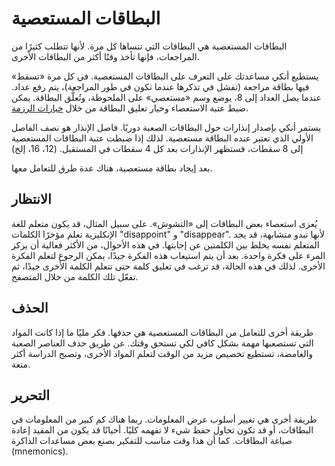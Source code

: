 # البطاقات المستعصية

البطاقات المستعصية هي البطاقات التي تنساها كل مرة. لأنها تتطلب كثيرًا من المراجعات،
فإنها تأخذ وقتًا أكثر من البطاقات الأخرى.

يستطيع أنكي مساعدتك على التعرف على البطاقات المستعصية. في كل مرة «تسقط» فيها
بطاقة مراجعة (تفشل في تذكرها عندما تكون في طور المراجعة)، يتم رفع عداد.
عندما يصل العداد إلى 8، يوضع وسم «مستعصي» على الملحوظة، وتُعلَّق البطاقة.
يمكن ضبط عتبة الاستعصاء وخيار تعليق البطاقة من خلال [خيارات الرزمة](deck-options.md).

يستمر أنكي بإصدار إنذارات حول البطاقات الصعبة دوريًا. فاصل الإنذار هو نصف الفاصل الأولي
الذي تعتبر عنده البطاقة مستعصية. لذلك إذا ضبطت عتبة البطاقات المستعصية إلى 8 سقطات،
فستظهر الإنذارات بعد كل 4 سقطات في المستقبل. (12، 16، إلخ)

بعد إيجاد بطاقة مستعصية، هناك عدة طرق للتعامل معها.

## الانتظار

يُعزى استعصاء بعض البطاقات إلى «التشوش». على سبيل المثال، قد يكون متعلم
للغة الإنكليزية تعلم مؤخرًا الكلمات "disappoint" و "disappear".
لأنها تبدو متشابهة، قد يجد المتعلم نفسه يخلط بين الكلمتين عن إجابتها. في هذه الأحوال،
من الأكثر فعالية أن يركز المرء على فكرة واحدة. بعد أن يتم استيعاب هذه الفكرة جيدًا، يمكن
الرجوع لتعلم الفكرة الأخرى. لذلك في هذه الحالة، قد ترغب في تعليق كلمة حتى تتعلم
الكلمة الأخرى جيدًا، ثم تفعّل تلك الكلمة من خلال المتصفح.

## الحذف

طريقة أخرى للتعامل من البطاقات المستعصية هي حذفها. فكر مليًا ما إذا كانت المواد
التي تستصعبها مهمة بشكل كافي لكي تستحق وقتك. عن طريق حذف العناصر الصعبة والغامضة،
تستطيع تخصيص مزيد من الوقت لتعلم المواد الأخرى، وتصبح الدراسة أكثر متعة.

## التحرير

طريقة أخرى هي تغيير أسلوب عرض المعلومات. ربما هناك كم كبير من المعلومات في البطاقات،
أو قد تكون تحاول حفظ شيء لا تفهمه كليًا. أحيانًا قد يكون من المفيد إعادة صياغة البطاقات.
كما أن هذا وقت مناسب للتفكير بصنع بعض مساعدات الذاكرة (mnemonics).
